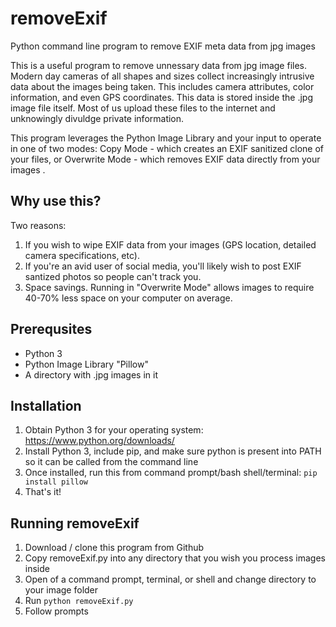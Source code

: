 # removeExif
Python command line program to remove EXIF meta data from jpg images

This is a useful program to remove unnessary data from jpg image files. Modern day cameras of all shapes and sizes collect increasingly intrusive data about the images being taken. This includes camera attributes, color information, and even GPS coordinates. This data is stored inside the .jpg image file itself. Most of us upload these files to the internet and unknowingly divuldge private information.

This program leverages the Python Image Library and your input to operate in one of two modes: Copy Mode - which creates an EXIF sanitized clone of your files, or Overwrite Mode - which removes EXIF data directly from your images .

## Why use this?
Two reasons:
1) If you wish to wipe EXIF data from your images (GPS location, detailed camera specifications, etc).
3) If you're an avid user of social media, you'll likely wish to post EXIF santized photos so people can't track you.
2) Space savings. Running in "Overwrite Mode" allows images to require 40-70% less space on your computer on average.

## Prerequsites
* Python 3
* Python Image Library "Pillow"
* A directory with .jpg images in it

## Installation
1) Obtain Python 3 for your operating system: https://www.python.org/downloads/
2) Install Python 3, include pip, and make sure python is present into PATH so it can be called from the command line
3) Once installed, run this from command prompt/bash shell/terminal: `pip install pillow`
4) That's it!

## Running removeExif
1) Download / clone this program from Github
2) Copy removeExif.py into any directory that you wish you process images inside
3) Open of a command prompt, terminal, or shell and change directory to your image folder 
3) Run `python removeExif.py`
4) Follow prompts
